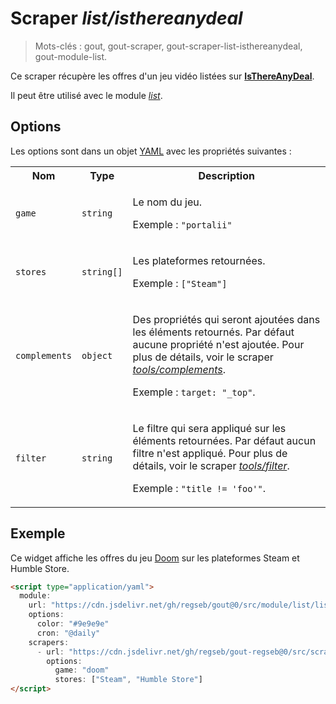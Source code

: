 # Scraper _list/isthereanydeal_

> Mots-clés : gout, gout-scraper, gout-scraper-list-isthereanydeal,
> gout-module-list.

Ce scraper récupère les offres d'un jeu vidéo listées sur
[**IsThereAnyDeal**](https://isthereanydeal.com/).

Il peut être utilisé avec le module
[_list_](https://github.com/regseb/gout/tree/HEAD/src/module/list#readme).

## Options

Les options sont dans un objet
[YAML](https://yaml.org/ "YAML Ain't Markup Language") avec les propriétés
suivantes :

<table>
  <tr>
    <th>Nom</th>
    <th>Type</th>
    <th>Description</th>
  </tr>
  <tr>
    <td><code>game</code></td>
    <td><code>string</code></td>
    <td>
      <p>Le nom du jeu.</p>
      <p>Exemple : <code>"portalii"</code></p>
    </td>
  </tr>
  <tr>
    <td><code>stores</code></td>
    <td><code>string[]</code></td>
    <td>
      <p>Les plateformes retournées.</p>
      <p>Exemple : <code>["Steam"]</code></p>
    </td>
  </tr>
  <tr>
    <td><code>complements</code></td>
    <td><code>object</code></td>
    <td>
      <p>
        Des propriétés qui seront ajoutées dans les éléments retournés. Par
        défaut aucune propriété n'est ajoutée. Pour plus de détails, voir le
        scraper
        <a href="https://github.com/regseb/gout/tree/HEAD/src/scraper/tools/complements#readme"><em>tools/complements</em></a>.
      </p>
      <p>
        Exemple : <code>target: "_top"</code>.
      </p>
    </td>
  </tr>
  <tr>
    <td><code>filter</code></td>
    <td><code>string</code></td>
    <td>
      <p>
        Le filtre qui sera appliqué sur les éléments retournées. Par défaut
        aucun filtre n'est appliqué. Pour plus de détails, voir le scraper
        <a href="https://github.com/regseb/gout/tree/HEAD/src/scraper/tools/filter#readme"><em>tools/filter</em></a>.
      </p>
      <p>
        Exemple : <code>"title != 'foo'"</code>.
      </p>
    </td>
  </tr>
</table>

## Exemple

Ce widget affiche les offres du jeu
[Doom](https://isthereanydeal.com/game/doom/info/) sur les plateformes Steam et
Humble Store.

```html
<script type="application/yaml">
  module:
    url: "https://cdn.jsdelivr.net/gh/regseb/gout@0/src/module/list/list.js"
    options:
      color: "#9e9e9e"
      cron: "@daily"
    scrapers:
      - url: "https://cdn.jsdelivr.net/gh/regseb/gout-regseb@0/src/scraper/list/isthereanydeal/isthereanydeal.js"
        options:
          game: "doom"
          stores: ["Steam", "Humble Store"]
</script>
```
